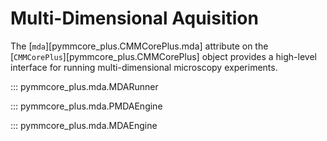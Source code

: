 # Multi-Dimensional Aquisition

The [`mda`][pymmcore_plus.CMMCorePlus.mda] attribute on the
[`CMMCorePlus`][pymmcore_plus.CMMCorePlus] object provides a high-level
interface for running multi-dimensional microscopy experiments.

::: pymmcore_plus.mda.MDARunner

::: pymmcore_plus.mda.PMDAEngine

::: pymmcore_plus.mda.MDAEngine
